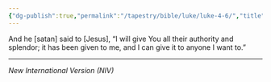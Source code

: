 ```yaml
---
{"dg-publish":true,"permalink":"/tapestry/bible/luke/luke-4-6/","title":"Luke 4:6","hide":true,"tags":["bible-verse","bible-verse"],"dgHomeLink":true,"dgShowLocalGraph":true,"dgEnableSearch":true}
---
```


And he [satan] said to [Jesus], “I will give You all their authority and splendor; it has been given to me, and I can give it to anyone I want to.”

---
*New International Version (NIV)*